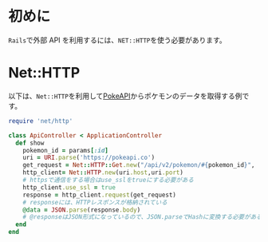<!--
title: 【Rails】外部APIを使う方法
tags: Rails,HTTP,Responce,API
-->

# 初めに

`Rails`で外部 API を利用するには、`NET::HTTP`を使う必要があります。

# Net::HTTP

以下は、`Net::HTTP`を利用して[PokeAPI](https://pokeapi.co/)からポケモンのデータを取得する例です。

```ruby:api_controller.rb
require 'net/http'

class ApiController < ApplicationController
  def show
    pokemon_id = params[:id]
    uri = URI.parse('https://pokeapi.co')
    get_request = Net::HTTP::Get.new("/api/v2/pokemon/#{pokemon_id}", 'Content-Type' => 'application/json')
    http_client= Net::HTTP.new(uri.host,uri.port)
    # httpsで通信をする場合はuse_sslをtrueにする必要がある
    http_client.use_ssl = true
    response = http_client.request(get_request)
    # responseには、HTTPレスポンスが格納されている
    @data = JSON.parse(response.body)
    # @responseはJSON形式になっているので、JSON.parseでHashに変換する必要がある
  end
end

```
